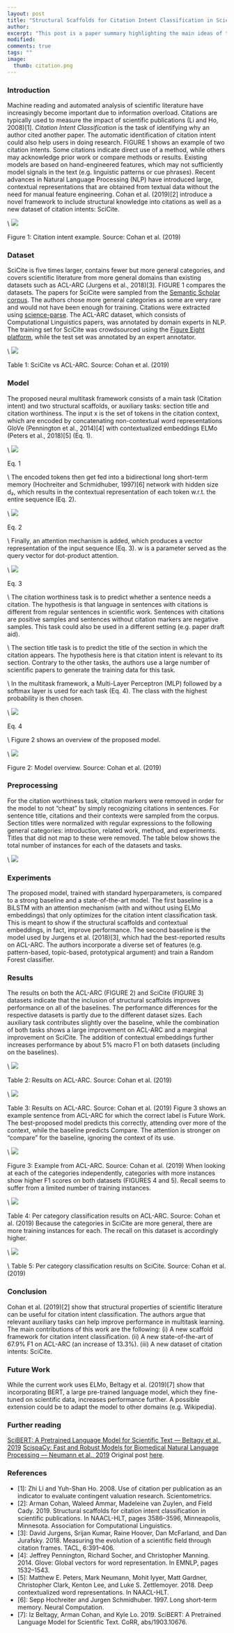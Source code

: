 ```yaml
---
layout: post
title: "Structural Scaffolds for Citation Intent Classification in Scientific Publications"
author:
excerpt: "This post is a paper summary highlighting the main ideas of the paper “Structural Scaffolds for Citation Intent Classification in Scientific Publications” by Cohan et al. (2019)"
modified:
comments: true
tags: ""
image:
  thumb: citation.png
---
```



### **Introduction**

Machine reading and automated analysis of scientific literature have increasingly become important due to information overload. Citations are typically used to measure the impact of scientific publications (Li and Ho, 2008)[1]. *Citation Intent Classification* is the task of identifying why an author cited another paper. The automatic identification of citation intent could also help users in doing research. FIGURE 1 shows an example of two citation intents. Some citations indicate direct use of a method, while others may acknowledge prior work or compare methods or results. Existing models are based on hand-engineered features, which may not sufficiently model signals in the text (e.g. linguistic patterns or cue phrases). Recent advances in Natural Language Processing (NLP) have introduced large, contextual representations that are obtained from textual data without the need for manual feature engineering. Cohan et al. (2019)[2] introduce a novel framework to include structural knowledge into citations as well as a new dataset of citation intents: SciCite.

\\
![](https://miro.medium.com/max/414/1*GWz3o1brSriM-lINNu0usw.png)

Figure 1: Citation intent example. Source: Cohan et al. (2019)

### **Dataset**

SciCite is five times larger, contains fewer but more general categories, and covers scientific literature from more general domains than existing datasets such as ACL-ARC (Jurgens et al., 2018)[3]. FIGURE 1 compares the datasets. The papers for SciCite were sampled from the [Semantic Scholar corpus](https://www.semanticscholar.org/). The authors chose more general categories as some are very rare and would not have been enough for training. Citations were extracted using [science-parse](https://github.com/allenai/science-parse). The ACL-ARC dataset, which consists of Computational Linguistics papers, was annotated by domain experts in NLP. The training set for SciCite was crowdsourced using the [Figure Eight platform](https://www.figure-eight.com/platform/), while the test set was annotated by an expert annotator.

\\
![](https://miro.medium.com/max/341/1*JhhxwHKpPjvO9GKASYnPGA.png)

Table 1: SciCite vs ACL-ARC. Source: Cohan et al. (2019)

### **Model**

The proposed neural multitask framework consists of a main task (Citation intent) and two structural scaffolds, or auxiliary tasks: section title and citation worthiness. The input x is the set of tokens in the citation context, which are encoded by concatenating non-contextual word representations GloVe (Pennington et al., 2014)[4] with contextualized embeddings ELMo (Peters et al., 2018)[5] (Eq. 1).

\\
![](https://miro.medium.com/max/162/1*uiyC1-7GGXWb2BlYxQBJ1w.png)

Eq. 1

\\
The encoded tokens then get fed into a bidirectional long short-term memory (Hochreiter and Schmidhuber, 1997)[6] network with hidden size d₂, which results in the contextual representation of each token w.r.t. the entire sequence (Eq. 2).

\\
![](https://miro.medium.com/max/237/1*3eAy0iPz_cDI7pnubZdBew.png)

Eq. 2

\\
Finally, an attention mechanism is added, which produces a vector representation of the input sequence (Eq. 3). w is a parameter served as the query vector for dot-product attention.

\\
![](https://miro.medium.com/max/284/1*46-YpTdCqT8EZQPHPJLx7A.png)

Eq. 3

\\
The citation worthiness task is to predict whether a sentence needs a citation. The hypothesis is that language in sentences with citations is different from regular sentences in scientific work. Sentences with citations are positive samples and sentences without citation markers are negative samples. This task could also be used in a different setting (e.g. paper draft aid).

\\
The section title task is to predict the title of the section in which the citation appears. The hypothesis here is that citation intent is relevant to its section. Contrary to the other tasks, the authors use a large number of scientific papers to generate the training data for this task.

\\
In the multitask framework, a Multi-Layer Perceptron (MLP) followed by a softmax layer is used for each task (Eq. 4). The class with the highest probability is then chosen.

\\
![](https://miro.medium.com/max/214/1*BV06czo_qDLT8XC8mDC3cg.png)

Eq. 4

\\
Figure 2 shows an overview of the proposed model.

\\
![](https://miro.medium.com/max/434/1*2HEF1y6w1DkHfAEijSu8vA.png)

Figure 2: Model overview. Source: Cohan et al. (2019)


### **Preprocessing**

For the citation worthiness task, citation markers were removed in order for the model to not “cheat” by simply recognizing citations in sentences. For sentence title, citations and their contexts were sampled from the corpus. Section titles were normalized with regular expressions to the following general categories: introduction, related work, method, and experiments. Titles that did not map to these were removed. The table below shows the total number of instances for each of the datasets and tasks.

\\
![](https://miro.medium.com/max/273/1*lybQRbeS_s2oxMGezrJXaQ.png)

### **Experiments**

The proposed model, trained with standard hyperparameters, is compared to a strong baseline and a state-of-the-art model. The first baseline is a BiLSTM with an attention mechanism (with and without using ELMo embeddings) that only optimizes for the citation intent classification task. This is meant to show if the structural scaffolds and contextual embeddings, in fact, improve performance. The second baseline is the model used by Jurgens et al. (2018)[3], which had the best-reported results on ACL-ARC. The authors incorporate a diverse set of features (e.g. pattern-based, topic-based, prototypical argument) and train a Random Forest classifier.


### **Results**

The results on both the ACL-ARC (FIGURE 2) and SciCite (FIGURE 3) datasets indicate that the inclusion of structural scaffolds improves performance on all of the baselines. The performance differences for the respective datasets is partly due to the different dataset sizes. Each auxiliary task contributes slightly over the baseline, while the combination of both tasks shows a large improvement on ACL-ARC and a marginal improvement on SciCite. The addition of contextual embeddings further increases performance by about 5% macro F1 on both datasets (including on the baselines).

\\
![](https://miro.medium.com/max/242/1*RxYMsnRB4LvmP8tKt0RhyA.png)

Table 2: Results on ACL-ARC. Source: Cohan et al. (2019)

\\
![](https://miro.medium.com/max/240/1*jnfqrz4ZOpbZ6vMRAQ5QoQ.png)

Table 3: Results on ACL-ARC. Source: Cohan et al. (2019)
Figure 3 shows an example sentence from ACL-ARC for which the correct label is Future Work. The best-proposed model predicts this correctly, attending over more of the context, while the baseline predicts Compare. The attention is stronger on “compare” for the baseline, ignoring the context of its use.

\\
![](https://miro.medium.com/max/403/1*y2Y6OG4Jixx-B-GvH1mFzQ.png)

Figure 3: Example from ACL-ARC. Source: Cohan et al. (2019)
When looking at each of the categories independently, categories with more instances show higher F1 scores on both datasets (FIGURES 4 and 5). Recall seems to suffer from a limited number of training instances.

\\
![](https://miro.medium.com/max/590/1*W4eScPADG62J-sq91OpY5w.png)

Table 4: Per category classification results on ACL-ARC. Source: Cohan et al. (2019)
Because the categories in SciCite are more general, there are more training instances for each. The recall on this dataset is accordingly higher.

\\
![](https://miro.medium.com/max/1280/1*D-sV-Gltj2_a3fhHQpMD5Q.png)

\\
Table 5: Per category classification results on SciCite. Source: Cohan et al. (2019)

### **Conclusion**

Cohan et al. (2019)[2] show that structural properties of scientific literature can be useful for citation intent classification. The authors argue that relevant auxiliary tasks can help improve performance in multitask learning. The main contributions of this work are the following:
(i) A new scaffold framework for citation intent classification.
(ii) A new state-of-the-art of 67.9% F1 on ACL-ARC (an increase of 13.3%).
(iii) A new dataset of citation intents: SciCite.

### **Future Work**

While the current work uses ELMo, Beltagy et al. (2019)[7] show that incorporating BERT, a large pre-trained language model, which they fine-tuned on scientific data, increases performance further. A possible extension could be to adapt the model to other domains (e.g. Wikipedia).

### **Further reading**

[SciBERT: A Pretrained Language Model for Scientific Text — Beltagy et al., 2019](https://www.aclweb.org/anthology/D19-1371.pdf)
[ScispaCy: Fast and Robust Models for Biomedical Natural Language Processing — Neumann et al., 2019](https://www.aclweb.org/anthology/W19-5034.pdf)
Original post [here](https://www.torniketsereteli.com/2020/04/14/structural-scaffolds-for-citation-intent-classification-in-scientific-publications/).

### **References**

- \[1\]: Zhi Li and Yuh-Shan Ho. 2008. Use of citation per publication as an indicator to evaluate contingent valuation research. Scientometrics.
- \[2\]: Arman Cohan, Waleed Ammar, Madeleine van Zuylen, and Field Cady. 2019. Structural scaffolds for citation intent classification in scientific publications. In NAACL-HLT, pages 3586–3596, Minneapolis, Minnesota. Association for Computational Linguistics.
- \[3\]: David Jurgens, Srijan Kumar, Raine Hoover, Dan McFarland, and Dan Jurafsky. 2018. Measuring the evolution of a scientific field through citation frames. TACL, 6:391–406.
- \[4\]: Jeffrey Pennington, Richard Socher, and Christopher Manning. 2014. Glove: Global vectors for word representation. In EMNLP, pages 1532–1543.
- \[5\]: Matthew E. Peters, Mark Neumann, Mohit Iyyer, Matt Gardner, Christopher Clark, Kenton Lee, and Luke S. Zettlemoyer. 2018. Deep contextualized word representations. In NAACL-HLT.
- \[6\]: Sepp Hochreiter and Jurgen Schmidhuber. 1997. Long short-term memory. Neural Computation.
- \[7\]: Iz Beltagy, Arman Cohan, and Kyle Lo. 2019. SciBERT: A Pretrained Language Model for Scientific Text. CoRR, abs/1903.10676.
